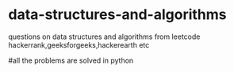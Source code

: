 # data-structures-and-algorithms
questions on data structures and algorithms from leetcode hackerrank,geeksforgeeks,hackerearth etc

#all the problems are solved in python
